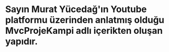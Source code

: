# Sayın Murat Yücedağ'ın Youtube platformu üzerinden anlatmış olduğu  MvcProjeKampi adlı içerikten oluşan yapıdır.
